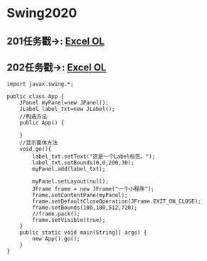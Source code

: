 # Swing2020
##  201任务戳→:  [Excel OL](https://docs.qq.com/sheet/DYVVCenN5QmF0dnVn)
##  202任务戳→:  [Excel OL](https://docs.qq.com/sheet/DYXB3cE9XVXVHQVN4)


```
import javax.swing.*;

public class App {
    JPanel myPanel=new JPanel();
    JLabel label_txt=new JLabel();
    //构造方法
    public App() {

    }
    //显示窗体方法
    void go(){
        label_txt.setText("这是一个Label标签。");
        label_txt.setBounds(0,0,200,30);
        myPanel.add(label_txt);

        myPanel.setLayout(null);
        JFrame frame = new JFrame("一个小程序");
        frame.setContentPane(myPanel);
        frame.setDefaultCloseOperation(JFrame.EXIT_ON_CLOSE);
        frame.setBounds(100,100,512,720);
        //frame.pack();
        frame.setVisible(true);
    }
    public static void main(String[] args) {
        new App().go();
    }
}
```
